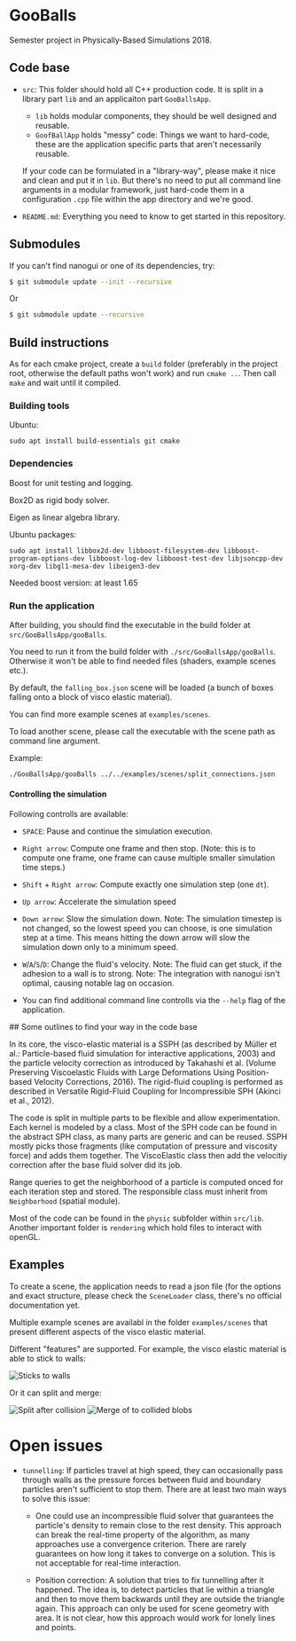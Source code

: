 # GooBalls

Semester project in Physically-Based Simulations 2018.

## Code base

- `src`: This folder should hold all C++ production code. It is split in a library part `lib` and an applicaiton part `GooBallsApp`. 
	- `lib` holds modular components, they should be well designed and reusable. 
	- `GoofBallApp` holds "messy" code: Things we want to hard-code, these are the application specific parts that aren't necessarily reusable. 

	If your code can be formulated in a "library-way", please make it nice and clean and put it in `lib`. But there's no need to put all command line arguments in a modular framework, just hard-code them in a configuration `.cpp` file within the app directory and we're good.

- `README.md`: Everything you need to know to get started in this repository.

## Submodules

If you can't find nanogui or one of its dependencies, try:

```bash
$ git submodule update --init --recursive
```

Or 
```bash
$ git submodule update --recursive
```


## Build instructions

As for each cmake project, create a `build` folder (preferably in the project root, otherwise the default paths won't work) and run `cmake ..`. Then call `make` and wait until it compiled.

### Building tools

Ubuntu:

`sudo apt install build-essentials git cmake`

### Dependencies

Boost for unit testing and logging.

Box2D as rigid body solver.

Eigen as linear algebra library.

Ubuntu packages:

`sudo apt install libbox2d-dev libboost-filesystem-dev libboost-program-options-dev libboost-log-dev libboost-test-dev libjsoncpp-dev xorg-dev libgl1-mesa-dev libeigen3-dev`

Needed boost version: at least 1.65

### Run the application

After building, you should find the executable in the build folder at `src/GooBallsApp/gooBalls`.

You need to run it from the build folder with `./src/GooBallsApp/gooBalls`. Otherwise it won't be able to find needed files (shaders, example scenes etc.).

By default, the `falling_box.json` scene will be loaded (a bunch of boxes falling onto a block of visco elastic material). 

You can find more example scenes at `examples/scenes`.

To load another scene, please call the executable with the scene path as command line argument. 

Example:

```bash
./GooBallsApp/gooBalls ../../examples/scenes/split_connections.json
```

#### Controlling the simulation

Following controlls are available:

- `SPACE`: Pause and continue the simulation execution.

- `Right arrow`: Compute one frame and then stop. (Note: this is to compute one frame, one frame can cause multiple smaller simulation time steps.)

- `Shift` + `Right arrow`: Compute exactly one simulation step (one `dt`).

- `Up arrow`: Accelerate the simulation speed

- `Down arrow`: Slow the simulation down. Note: The simulation timestep is not changed, so the lowest speed you can choose, is one simulation step at a time. This means hitting the down arrow will slow the simulation down only to a minimum speed.

- `W`/`A`/`S`/`D`: Change the fluid's velocity. Note: The fluid can get stuck, if the adhesion to a wall is to strong. Note: The integration with nanogui isn't optimal, causing notable lag on occasion.

- You can find additional command line controlls via the `--help` flag of the application.

## Some outlines to find your way in the code base

In its core, the visco-elastic material is a SSPH (as described by Müller et al.: Particle-based fluid simulation for interactive applications, 2003) and the particle velocity correction as introduced by Takahashi et al. (Volume Preserving Viscoelastic Fluids with Large Deformations Using Position-based Velocity Corrections, 2016). The rigid-fluid coupling is performed as described in Versatile Rigid-Fluid Coupling for Incompressible SPH (Akinci et al., 2012).

The code is split in multiple parts to be flexible and allow experimentation. Each kernel is modeled by a class. Most of the SPH code can be found in the abstract SPH class, as many parts are generic and can be reused. SSPH mostly picks those fragments (like computation of pressure and viscosity force) and adds them together. The ViscoElastic class then add the velocitiy correction after the base fluid solver did its job.

Range queries to get the neighborhood of a particle is computed onced for each iteration step and stored. The responsible class must inherit from `Neighborhood` (spatial module).

Most of the code can be found in the `physic` subfolder within `src/lib`. Another important folder is `rendering` which hold files to interact with openGL. 

## Examples

To create a scene, the application needs to read a json file (for the options and exact structure, please check the `SceneLoader` class, there's no official documentation yet. 

Multiple example scenes are availabl in the folder `examples/scenes` that present different aspects of the visco elastic material. 

Different "features" are supported. For example, the visco elastic material is able to stick to walls:

![Sticks to walls](images/sticky_wall.png)

Or it can split and merge:

![Split after collision](images/split_blob.png)
![Merge of to collided blobs](images/merge_blobs.png)

# Open issues

- `tunnelling`: If particles travel at high speed, they can occasionally pass through walls as the pressure forces between fluid and boundary particles aren't sufficient to stop them. There are at least two main ways to solve this issue: 

	- One could use an incompressible fluid solver that guarantees the particle's density to remain close to the rest density. This approach can break the real-time property of the algorithm, as many approaches use a convergence criterion. There are rarely guarantees on how long it takes to converge on a solution. This is not acceptable for real-time interaction.

	- Position correction: A solution that tries to fix tunnelling after it happened. The idea is, to detect particles that lie within a triangle and then to move them backwards until they are outside the triangle again. This approach can only be used for scene geometry with area. It is not clear, how this approach would work for lonely lines and points.
